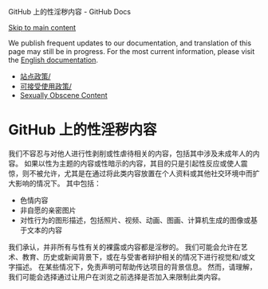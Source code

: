 GitHub 上的性淫秽内容 - GitHub Docs

[Skip to main content](#main-content)

We publish frequent updates to our documentation, and translation of this page may still be in progress. For the most current information, please visit the [English documentation](/en).

* [站点政策/](/zh/site-policy)
* [可接受使用政策/](/zh/site-policy/acceptable-use-policies)
* [Sexually Obscene Content](/zh/site-policy/acceptable-use-policies/github-sexually-obscene-content)

GitHub 上的性淫秽内容
==========

我们不容忍与对他人进行性剥削或性虐待相关的内容，包括其中涉及未成年人的内容。 如果以性为主题的内容或性暗示的内容，其目的只是引起性反应或使人震惊，则不被允许，尤其是在通过将此类内容放置在个人资料或其他社交环境中而扩大影响的情况下。 其中包括：

* 色情内容
* 非自愿的亲密图片
* 对性行为的图形描述，包括照片、视频、动画、图画、计算机生成的图像或基于文本的内容

我们承认，并非所有与性有关的裸露或内容都是淫秽的。 我们可能会允许在艺术、教育、历史或新闻背景下，或在与受害者辩护相关的情况下进行视觉和/或文字描述。 在某些情况下，免责声明可帮助传达项目的背景信息。 然而，请理解，我们可能会选择通过让用户在浏览之前选择是否加入来限制此类内容。
